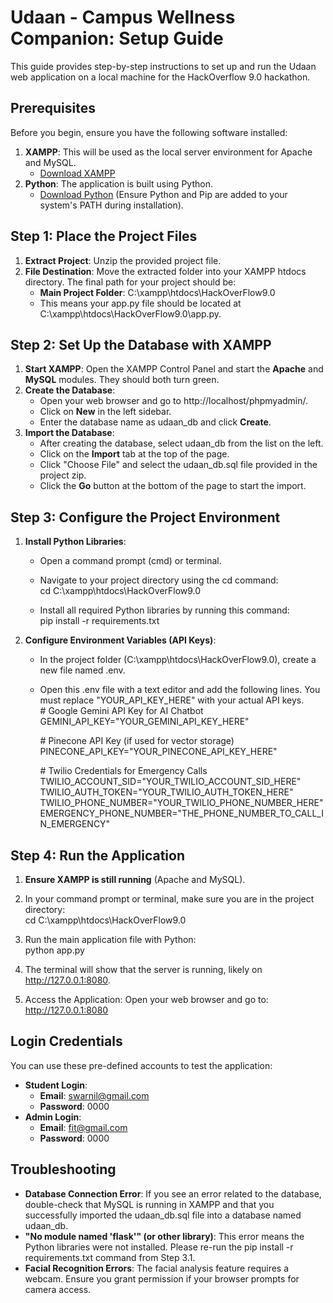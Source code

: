 # **Udaan \- Campus Wellness Companion: Setup Guide**

This guide provides step-by-step instructions to set up and run the Udaan web application on a local machine for the HackOverflow 9.0 hackathon.

## **Prerequisites**

Before you begin, ensure you have the following software installed:

1. **XAMPP**: This will be used as the local server environment for Apache and MySQL.  
   * [Download XAMPP](https://www.apachefriends.org/index.html)  
2. **Python**: The application is built using Python.  
   * [Download Python](https://www.python.org/downloads/) (Ensure Python and Pip are added to your system's PATH during installation).

## **Step 1: Place the Project Files**

1. **Extract Project**: Unzip the provided project file.  
2. **File Destination**: Move the extracted folder into your XAMPP htdocs directory. The final path for your project should be:  
   * **Main Project Folder**: C:\\xampp\\htdocs\\HackOverFlow9.0  
   * This means your app.py file should be located at C:\\xampp\\htdocs\\HackOverFlow9.0\\app.py.

## **Step 2: Set Up the Database with XAMPP**

1. **Start XAMPP**: Open the XAMPP Control Panel and start the **Apache** and **MySQL** modules. They should both turn green.  
2. **Create the Database**:  
   * Open your web browser and go to http://localhost/phpmyadmin/.  
   * Click on **New** in the left sidebar.  
   * Enter the database name as udaan\_db and click **Create**.  
3. **Import the Database**:  
   * After creating the database, select udaan\_db from the list on the left.  
   * Click on the **Import** tab at the top of the page.  
   * Click "Choose File" and select the udaan\_db.sql file provided in the project zip.  
   * Click the **Go** button at the bottom of the page to start the import.

## **Step 3: Configure the Project Environment**

1. **Install Python Libraries**:  
   * Open a command prompt (cmd) or terminal.  
   * Navigate to your project directory using the cd command:  
     cd C:\\xampp\\htdocs\\HackOverFlow9.0

   * Install all required Python libraries by running this command:  
     pip install \-r requirements.txt

2. **Configure Environment Variables (API Keys)**:  
   * In the project folder (C:\\xampp\\htdocs\\HackOverFlow9.0), create a new file named .env.  
   * Open this .env file with a text editor and add the following lines. You must replace "YOUR\_API\_KEY\_HERE" with your actual API keys.  
     \# Google Gemini API Key for AI Chatbot  
     GEMINI\_API\_KEY="YOUR\_GEMINI\_API\_KEY\_HERE"

     \# Pinecone API Key (if used for vector storage)  
     PINECONE\_API\_KEY="YOUR\_PINECONE\_API\_KEY\_HERE"

     \# Twilio Credentials for Emergency Calls  
     TWILIO\_ACCOUNT\_SID="YOUR\_TWILIO\_ACCOUNT\_SID\_HERE"  
     TWILIO\_AUTH\_TOKEN="YOUR\_TWILIO\_AUTH\_TOKEN\_HERE"  
     TWILIO\_PHONE\_NUMBER="YOUR\_TWILIO\_PHONE\_NUMBER\_HERE"  
     EMERGENCY\_PHONE\_NUMBER="THE\_PHONE\_NUMBER\_TO\_CALL\_IN\_EMERGENCY"

## **Step 4: Run the Application**

1. **Ensure XAMPP is still running** (Apache and MySQL).  
2. In your command prompt or terminal, make sure you are in the project directory:  
   cd C:\\xampp\\htdocs\\HackOverFlow9.0

3. Run the main application file with Python:  
   python app.py

4. The terminal will show that the server is running, likely on http://127.0.0.1:8080.  
5. Access the Application: Open your web browser and go to:  
   http://127.0.0.1:8080

## **Login Credentials**

You can use these pre-defined accounts to test the application:

* **Student Login**:  
  * **Email**: swarnil@gmail.com  
  * **Password**: 0000  
* **Admin Login**:  
  * **Email**: fit@gmail.com  
  * **Password**: 0000

## **Troubleshooting**

* **Database Connection Error**: If you see an error related to the database, double-check that MySQL is running in XAMPP and that you successfully imported the udaan\_db.sql file into a database named udaan\_db.  
* **"No module named 'flask'" (or other library)**: This error means the Python libraries were not installed. Please re-run the pip install \-r requirements.txt command from Step 3.1.  
* **Facial Recognition Errors**: The facial analysis feature requires a webcam. Ensure you grant permission if your browser prompts for camera access.